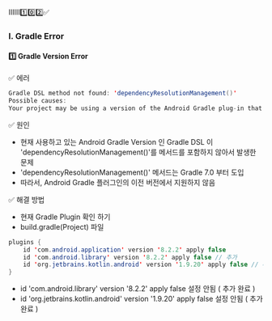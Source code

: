 ⅠⅡⅢ1️⃣0️⃣2️⃣✅
### Ⅰ. Gradle Error
#### 1️⃣ Gradle Version Error
✅ 에러
```java
Gradle DSL method not found: 'dependencyResolutionManagement()'
Possible causes:
Your project may be using a version of the Android Gradle plug-in that does not contain the method (e.g. 'testCompile' was added in 1.1.0).
```

✅ 원인
- 현재 사용하고 있는 Android Gradle Version 인 Gradle DSL 이 'dependencyResolutionManagement()'를 메서드를 포함하지 않아서 발생한 문제
- 'dependencyResolutionManagement()' 메서드는 Gradle 7.0 부터 도입
- 따라서, Android Gradle 플러그인의 이전 버전에서 지원하지 않음

✅ 해결 방법
- 현재 Gradle Plugin 확인 하기
- build.gradle(Project) 파일
``` java
plugins {
    id 'com.android.application' version '8.2.2' apply false
    id 'com.android.library' version '8.2.2' apply false // 추가
    id 'org.jetbrains.kotlin.android' version '1.9.20' apply false // 추가
}
```
- id 'com.android.library' version '8.2.2' apply false 설정 안됨 ( 추가 완료 )
- id 'org.jetbrains.kotlin.android' version '1.9.20' apply false 설정 안됨 ( 추가 완료 )
